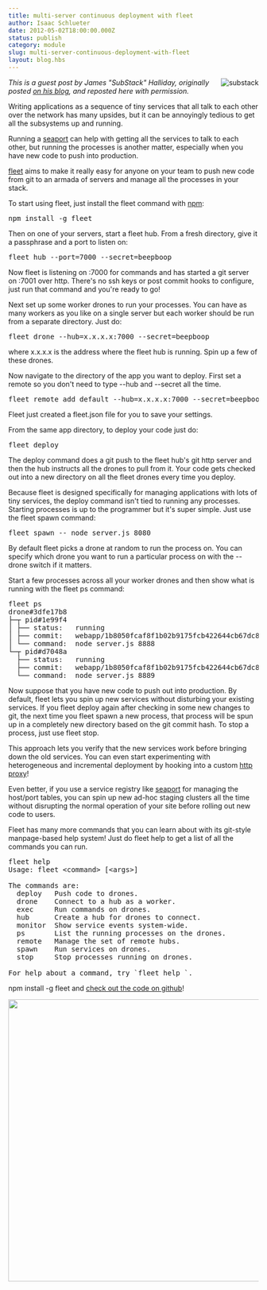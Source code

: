 ```yaml
---
title: multi-server continuous deployment with fleet 
author: Isaac Schlueter
date: 2012-05-02T18:00:00.000Z
status: publish
category: module
slug: multi-server-continuous-deployment-with-fleet
layout: blog.hbs
---
```


<p><img style="float:right;margin-left:1.2em;" alt="substack" src="http://substack.net/images/substackistan.png"><i>This is a guest post by James "SubStack" Halliday, originally posted <a href="http://substack.net/posts/16a9d8/multi-server-continuous-deployment-with-fleet">on his blog</a>, and reposted here with permission.</i></p>

<p>Writing applications as a sequence of tiny services that all talk to each other over the network has many upsides, but it can be annoyingly tedious to get all the subsystems up and running. </p>

<p>Running a <a href="http://substack.net/posts/7a1c42">seaport</a> can help with getting all the services to talk to each other, but running the processes is another matter, especially when you have new code to push into production. </p>

<p><a href="http://github.com/substack/fleet">fleet</a> aims to make it really easy for anyone on your team to push new code from git to an armada of servers and manage all the processes in your stack. </p>

<p>To start using fleet, just install the fleet command with <a href="http://npmjs.org">npm</a>: </p>

<pre style="">npm install -g fleet </pre>

<p>Then on one of your servers, start a fleet hub. From a fresh directory, give it a passphrase and a port to listen on: </p>

<pre style="">fleet hub --port=7000 --secret=beepboop </pre>

<p>Now fleet is listening on :7000 for commands and has started a git server on :7001 over http. There's no ssh keys or post commit hooks to configure, just run that command and you're ready to go! </p>

<p>Next set up some worker drones to run your processes. You can have as many workers as you like on a single server but each worker should be run from a separate directory. Just do: </p>

<pre style="">fleet drone --hub=x.x.x.x:7000 --secret=beepboop </pre>

<p>where <span class="code">x.x.x.x</span> is the address where the fleet hub is running. Spin up a few of these drones. </p>

<p>Now navigate to the directory of the app you want to deploy. First set a remote so you don't need to type <span class="code">--hub</span> and <span class="code">--secret</span> all the time. </p>

<pre style="">fleet remote add default --hub=x.x.x.x:7000 --secret=beepboop </pre>

<p>Fleet just created a <span class="code">fleet.json</span> file for you to save your settings. </p>

<p>From the same app directory, to deploy your code just do: </p>

<pre style="">fleet deploy </pre>

<p>The deploy command does a <span class="code">git push</span> to the fleet hub's git http server and then the hub instructs all the drones to pull from it. Your code gets checked out into a new directory on all the fleet drones every time you deploy. </p>

<p>Because fleet is designed specifically for managing applications with lots of tiny services, the deploy command isn't tied to running any processes. Starting processes is up to the programmer but it's super simple. Just use the <span class="code">fleet spawn</span> command: </p>

<pre style="">fleet spawn -- node server.js 8080 </pre>

<p>By default fleet picks a drone at random to run the process on. You can specify which drone you want to run a particular process on with the <span class="code">--drone</span> switch if it matters. </p>

<p>Start a few processes across all your worker drones and then show what is running with the <span class="code">fleet ps</span> command: </p>

<pre style="">fleet ps
drone#3dfe17b8
├─┬ pid#1e99f4
│ ├── status:   running
│ ├── commit:   webapp/1b8050fcaf8f1b02b9175fcb422644cb67dc8cc5
│ └── command:  node server.js 8888
└─┬ pid#d7048a
  ├── status:   running
  ├── commit:   webapp/1b8050fcaf8f1b02b9175fcb422644cb67dc8cc5
  └── command:  node server.js 8889</pre>

<p>Now suppose that you have new code to push out into production. By default, fleet lets you spin up new services without disturbing your existing services. If you <span class="code">fleet deploy</span> again after checking in some new changes to git, the next time you <span class="code">fleet spawn</span> a new process, that process will be spun up in a completely new directory based on the git commit hash. To stop a process, just use <span class="code">fleet stop</span>. </p>

<p>This approach lets you verify that the new services work before bringing down the old services. You can even start experimenting with heterogeneous and incremental deployment by hooking into a custom <a href="http://substack.net/posts/5bd18d">http proxy</a>! </p>

<p>Even better, if you use a service registry like  <a href="http://substack.net/posts/7a1c42">seaport</a> for managing the host/port tables, you can spin up new ad-hoc staging clusters all the time without disrupting the normal operation of your site before rolling out new code to users. </p>

<p>Fleet has many more commands that you can learn about with its git-style manpage-based help system! Just do <span class="code">fleet help</span> to get a list of all the commands you can run. </p>

<pre style="">fleet help
Usage: fleet &lt;command&gt; [&lt;args&gt;]

The commands are:
  deploy   Push code to drones.
  drone    Connect to a hub as a worker.
  exec     Run commands on drones.
  hub      Create a hub for drones to connect.
  monitor  Show service events system-wide.
  ps       List the running processes on the drones.
  remote   Manage the set of remote hubs.
  spawn    Run services on drones.
  stop     Stop processes running on drones.

For help about a command, try `fleet help `.</pre>

<p><span class="code">npm install -g fleet</span> and <a href="https://github.com/substack/fleet">check out the code on github</a>! </p>

<img src="http://substack.net/images/fleet.png" width="849" height="568">
